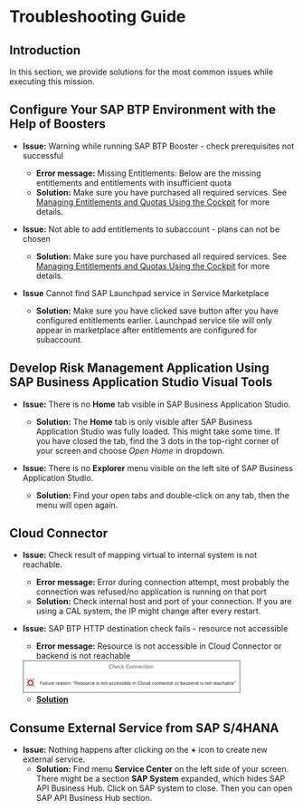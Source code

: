 # Troubleshooting Guide

## Introduction

In this section, we provide solutions for the most common issues while executing this mission.

## Configure Your SAP BTP Environment with the Help of Boosters

- **Issue:** Warning while running SAP BTP Booster - check prerequisites not successful
   - **Error message:** Missing Entitlements: Below are the missing entitlements and entitlements with insufficient quota
   - **Solution:** Make sure you have purchased all required services. See [Managing Entitlements and Quotas Using the Cockpit](https://help.sap.com/products/BTP/65de2977205c403bbc107264b8eccf4b/c8248745dde24afb91479361de336111.html?locale=en-US) for more details.

- **Issue:** Not able to add entitlements to subaccount - plans can not be chosen
   - **Solution:** Make sure you have purchased all required services. See [Managing Entitlements and Quotas Using the Cockpit](https://help.sap.com/products/BTP/65de2977205c403bbc107264b8eccf4b/c8248745dde24afb91479361de336111.html?locale=en-US) for more details.

- **Issue** Cannot find SAP Launchpad service in Service Marketplace
    - **Solution:**  Make sure you have clicked save button after you have configured entitlements earlier. Launchpad service tile will only appear in marketplace after entitlements are configured for subaccount.

## Develop Risk Management Application Using SAP Business Application Studio Visual Tools

- **Issue:** There is no **Home** tab visible in SAP Business Application Studio.
   - **Solution:** The **Home** tab is only visible after SAP Business Application Studio was fully loaded. This might take some time. If you have closed the tab, find the 3 dots in the top-right corner of your screen and choose _Open Home_ in dropdown.

 - **Issue:** There is no **Explorer** menu visible on the left site of SAP Business Application Studio.
   - **Solution:** Find your open tabs and double-click on any tab, then the menu will open again.

## Cloud Connector

- **Issue:** Check result of mapping virtual to internal system is not reachable.
   - **Error message:** Error during connection attempt, most probably the connection was refused/no application is running on that port
   - **Solution:** Check internal host and port of your connection. If you are using a CAL system, the IP might change after every restart.

- **Issue:** SAP BTP HTTP destination check fails - resource not accessible
  - **Error message:** Resource is not accessible in Cloud Connector or backend is not reachable
   <img src="./images/Backend is not reachable.png" width="80%">

  - [**Solution**](https://launchpad.support.sap.com/#/notes/0002719609)

##  Consume External Service from SAP S/4HANA

- **Issue:** Nothing happens after clicking on the **+** icon to create new external service.
   - **Solution:** Find menu **Service Center** on the left side of your screen. There might be a section **SAP System** expanded, which hides SAP API Business Hub. Click on SAP system to close. Then you can open SAP API Business Hub section.


